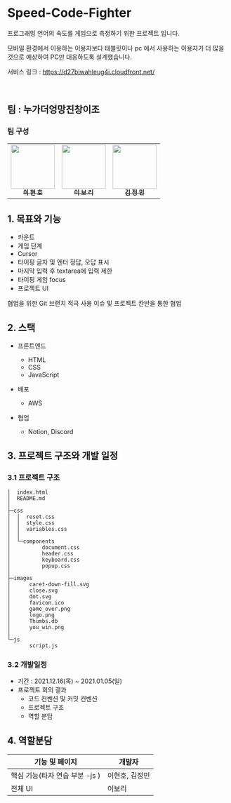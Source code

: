 # Speed-Code-Fighter

프로그래밍 언어의 속도를 게임으로 측정하기 위한 프로젝트 입니다.

모바일 환경에서 이용하는 이용자보다 태블릿이나 pc 에서 사용하는 이용자가 더 많을 것으로 예상하여 PC만 대응하도록 설계했습니다.

서비스 링크 : https://d27biwahleug4i.cloudfront.net/

<br>

## 팀 : 누가더엉망진창이조

### 팀 구성

<table>
    <td align="center">
      <a href="https://github.com/LEEHYUNHO2001"
        ><img
          src="https://avatars.githubusercontent.com/LEEHYUNHO2001"
          width="100px;"
          alt=""
        /><br /><sub><b>이 현 호</b></sub></a
      ><br />
    </td>
    <td align="center">
      <a href="https://github.com/Bori-github"
        ><img
          src="https://avatars.githubusercontent.com/Bori-github"
          width="100px;"
          alt=""
        /><br /><sub><b>이 보 리</b></sub></a
      ><br />
    </td>
      <td align="center">
      <a href="https://github.com/jma1020"
        ><img
          src="https://avatars.githubusercontent.com/jma1020"
          width="100px;"
          alt=""
        /><br /><sub><b>김 정 민</b></sub></a>
    <br />
    </td>
  </tr>
</table>

## 1. 목표와 기능

- 카운트
- 게임 단계
- Cursor
- 타이핑 글자 및 엔터 정답, 오답 표시
- 마지막 입력 후 textarea에 입력 제한
- 타이핑 게임 focus
- 프로젝트 UI

협업을 위한 Git 브랜치 적극 사용
이슈 및 프로젝트 칸반을 통한 협업

## 2. 스택

- 프론트엔드

  - HTML
  - CSS
  - JavaScript

- 배포

  - AWS

- 협업
  - Notion, Discord

## 3. 프로젝트 구조와 개발 일정

### 3.1 프로젝트 구조

```
│  index.html
│  README.md
│
├─css
│  │  reset.css
│  │  style.css
│  │  variables.css
│  │
│  └─components
│          document.css
│          header.css
│          keyboard.css
│          popup.css
│
├─images
│      caret-down-fill.svg
│      close.svg
│      dot.svg
│      favicon.ico
│      game_over.png
│      logo.png
│      Thumbs.db
│      you_win.png
│
└─js
       script.js
```

### 3.2 개발일정

- 기간 : 2021.12.16(목) ~ 2021.01.05(일)
- 프로젝트 회의 결과
  - 코드 컨벤션 및 커밋 컨벤션
  - 프로젝트 구조
  - 역할 분담

## 4. 역할분담

| 기능 및 페이지                 | 개발자         |
| ------------------------------ | -------------- |
| 핵심 기능(타자 연습 부분 -js ) | 이현호, 김정민 |
| 전체 UI                        | 이보리         |
